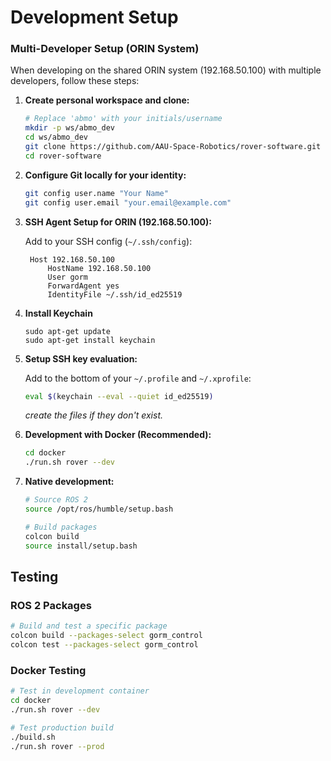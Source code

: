 # Development Setup

### Multi-Developer Setup (ORIN System)

When developing on the shared ORIN system (192.168.50.100) with multiple developers, follow these steps:

1. **Create personal workspace and clone:**
   ```bash
   # Replace 'abmo' with your initials/username
   mkdir -p ws/abmo_dev
   cd ws/abmo_dev
   git clone https://github.com/AAU-Space-Robotics/rover-software.git
   cd rover-software
   ```

2. **Configure Git locally for your identity:**
   ```bash
   git config user.name "Your Name"
   git config user.email "your.email@example.com"
   ```

3. **SSH Agent Setup for ORIN (192.168.50.100):**
   
   Add to your SSH config (`~/.ssh/config`):
   ```
    Host 192.168.50.100
        HostName 192.168.50.100
        User gorm
        ForwardAgent yes
        IdentityFile ~/.ssh/id_ed25519
   ```
4. **Install Keychain**
   ```
   sudo apt-get update
   sudo apt-get install keychain
   ```
5. **Setup SSH key evaluation:**
   
   Add to the bottom of your `~/.profile` and `~/.xprofile`:
   ```bash
   eval $(keychain --eval --quiet id_ed25519)
   ```
   _create the files if they don't exist._
6. **Development with Docker (Recommended):**
   ```bash
   cd docker
   ./run.sh rover --dev
   ```

7. **Native development:**
   ```bash
   # Source ROS 2
   source /opt/ros/humble/setup.bash
   
   # Build packages
   colcon build
   source install/setup.bash
   ```

## Testing

### ROS 2 Packages

```bash
# Build and test a specific package
colcon build --packages-select gorm_control
colcon test --packages-select gorm_control
```

### Docker Testing

```bash
# Test in development container
cd docker
./run.sh rover --dev

# Test production build
./build.sh
./run.sh rover --prod
```

